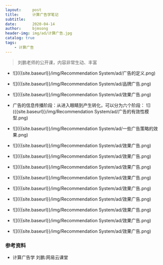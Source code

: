 ```yaml
---
layout:     post
title:      计算广告学笔记
subtitle:   
date:       2020-04-14
author:     bjmsong
header-img: img/ad/计算广告.jpg
catalog: true
tags:
    - 计算广告
---
```

>刘鹏老师的公开课，内容非常生动、丰富



<ul> 
<li markdown="1">
![]({{site.baseurl}}/img/Recommendation System/ad/广告的定义.png) 
</li> 
</ul> 

<ul> 
<li markdown="1">
![]({{site.baseurl}}/img/Recommendation System/ad/品牌广告.png) 
</li> 
</ul> 

<ul> 
<li markdown="1">
![]({{site.baseurl}}/img/Recommendation System/ad/效果广告.png) 
</li> 
</ul> 

<ul> 
<li markdown="1">
广告的信息传播阶段：从进入眼睛到产生转化，可以分为六个阶段：
![]({{site.baseurl}}/img/Recommendation System/ad/广告的有效性模型.png) 
</li> 
</ul> 

<ul> 
<li markdown="1">
![]({{site.baseurl}}/img/Recommendation System/ad/一些广告策略的效果.png) 
</li> 
</ul> 

<ul> 
<li markdown="1">
![]({{site.baseurl}}/img/Recommendation System/ad/效果广告.png) 
</li> 
</ul> 

<ul> 
<li markdown="1">
![]({{site.baseurl}}/img/Recommendation System/ad/效果广告.png) 
</li> 
</ul> 

<ul> 
<li markdown="1">
![]({{site.baseurl}}/img/Recommendation System/ad/效果广告.png) 
</li> 
</ul> 

<ul> 
<li markdown="1">
![]({{site.baseurl}}/img/Recommendation System/ad/效果广告.png) 
</li> 
</ul> 

<ul> 
<li markdown="1">
![]({{site.baseurl}}/img/Recommendation System/ad/效果广告.png) 
</li> 
</ul> 

<ul> 
<li markdown="1">
![]({{site.baseurl}}/img/Recommendation System/ad/效果广告.png) 
</li> 
</ul> 

<ul> 
<li markdown="1">
![]({{site.baseurl}}/img/Recommendation System/ad/效果广告.png) 
</li> 
</ul> 

<ul> 
<li markdown="1">
![]({{site.baseurl}}/img/Recommendation System/ad/效果广告.png) 
</li> 
</ul> 

<ul> 
<li markdown="1">
![]({{site.baseurl}}/img/Recommendation System/ad/效果广告.png) 
</li> 
</ul> 







### 参考资料

- 计算广告学 刘鹏:网易云课堂